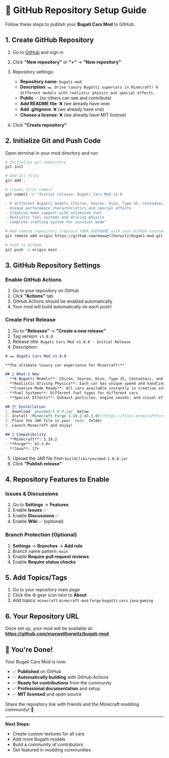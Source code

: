 # 🚀 GitHub Repository Setup Guide

Follow these steps to publish your **Bugati Cars Mod** to GitHub:

## 1. Create GitHub Repository

1. Go to [GitHub](https://github.com) and sign in
2. Click **"New repository"** or **"+"** → **"New repository"**
3. Repository settings:
   - **Repository name**: `bugati-mod`
   - **Description**: `🏎️ Drive luxury Bugatti supercars in Minecraft! 6 different models with realistic physics and special effects.`
   - **Public** ✅ (so others can see and contribute)
   - **Add README file**: ❌ (we already have one)
   - **Add .gitignore**: ❌ (we already have one)
   - **Choose a license**: ❌ (we already have MIT license)

4. Click **"Create repository"**

## 2. Initialize Git and Push Code

Open terminal in your mod directory and run:

```bash
# Initialize git repository
git init

# Add all files
git add .

# Create first commit
git commit -m "Initial release: Bugati Cars Mod v1.0

- 6 different Bugatti models (Chiron, Veyron, Divo, Type 35, Centodieci, Bolide)
- Unique performance characteristics and special effects
- Creative mode support with unlimited fuel
- Realistic fuel systems and driving physics
- Complete crafting system for survival mode"

# Add remote repository (replace YOUR_USERNAME with your GitHub username)
git remote add origin https://github.com/maxwellhorwitz/bugati-mod.git

# Push to GitHub
git push -u origin main
```

## 3. GitHub Repository Settings

### Enable GitHub Actions
1. Go to your repository on GitHub
2. Click **"Actions"** tab
3. GitHub Actions should be enabled automatically
4. Your mod will build automatically on each push!

### Create First Release
1. Go to **"Releases"** → **"Create a new release"**
2. Tag version: `v1.0.0`
3. Release title: `Bugati Cars Mod v1.0.0 - Initial Release`
4. Description:
```markdown
# 🏎️ Bugati Cars Mod v1.0.0

**The ultimate luxury car experience for Minecraft!**

## 🚗 What's New
- **6 Bugatti Models**: Chiron, Veyron, Divo, Type 35, Centodieci, and Bolide
- **Realistic Driving Physics**: Each car has unique speed and handling
- **Creative Mode Ready**: All cars available instantly in creative inventory
- **Fuel Systems**: Different fuel types for different cars
- **Special Effects**: Exhaust particles, engine sounds, and visual effects

## 📦 Installation
1. Download `yourmod-1.0.0.jar` below
2. Install [Minecraft Forge 1.19.2-43.3.0+](https://files.minecraftforge.net/)
3. Place the JAR file in your `mods` folder
4. Launch Minecraft and enjoy!

## 🎯 Compatibility
- **Minecraft**: 1.19.2
- **Forge**: 43.3.0+
- **Java**: 17+
```

5. Upload the JAR file from `build/libs/yourmod-1.0.0.jar`
6. Click **"Publish release"**

## 4. Repository Features to Enable

### Issues & Discussions
1. Go to **Settings** → **Features**
2. Enable **Issues** ✅
3. Enable **Discussions** ✅ 
4. Enable **Wiki** ✅ (optional)

### Branch Protection (Optional)
1. **Settings** → **Branches** → **Add rule**
2. Branch name pattern: `main`
3. Enable **Require pull request reviews**
4. Enable **Require status checks**

## 5. Add Topics/Tags

1. Go to your repository main page
2. Click the ⚙️ gear icon next to **About**
3. Add topics: `minecraft` `minecraft-mod` `forge` `bugatti` `cars` `java` `gaming`

## 6. Your Repository URL

Once set up, your mod will be available at:
**https://github.com/maxwellhorwitz/bugati-mod**

## 🎉 You're Done!

Your Bugati Cars Mod is now:
- ✅ **Published** on GitHub
- ✅ **Automatically building** with GitHub Actions
- ✅ **Ready for contributions** from the community
- ✅ **Professional documentation** and setup
- ✅ **MIT licensed** and open source

Share the repository link with friends and the Minecraft modding community! 🚀

---

**Next Steps:**
- Create custom textures for all cars
- Add more Bugatti models
- Build a community of contributors
- Get featured in modding communities
